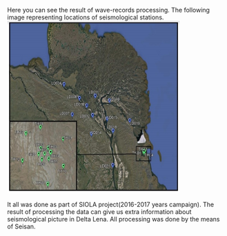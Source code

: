 Here you can see the result of wave-records processing.
The following image representing locations of seismological stations. 
<img src='https://github.com/thesashanextdoor/Laptev_Sea/blob/master/images/stations_Lena.jpg' width=400 height=400>

It all was done as part of SIOLA project(2016-2017 years campaign). The result of processing the data can give us extra information about seismological picture in Delta Lena.
All processing was done by the means of Seisan. 



